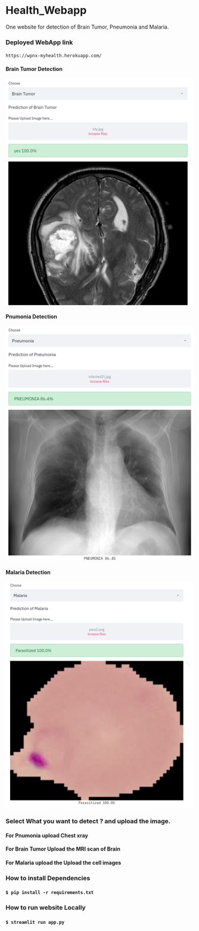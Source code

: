 # Health_Webapp
One website for detection of Brain Tumor, Pneumonia and Malaria. 

### Deployed WebApp link
`https://wpnx-myhealth.herokuapp.com/`

#### Brain Tumor Detection
<img src="images/btmr.png" width="600"  >

#### Pnumonia Detection
<img src="images/pn2.png" width="600"  >

#### Malaria Detection
<img src="images/mlra.png" width="600"  >

### Select What you want to detect ? and upload the image.
#### For Pnumonia upload Chest xray
#### For Brain Tumor Upload the MRI scan of Brain
#### For Malaria upload the Upload the cell images


### How to install Dependencies
#### `$ pip install -r requirements.txt`

### How to run website Locally
#### `$ streamlit run app.py`
